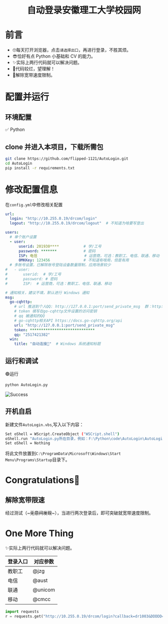 <div align="center">
<h1>自动登录安徽理工大学校园网</h1>
</div>


# 前言
+ 🙄每天打开浏览器，点击`请选择出口`，再进行登录，不胜其烦。
+ 😎恰好有点 Python 小基础和 CV 的能力。
+ ✨实际上两行代码就可以解决问题。
+ 🗿代码较烂，望理解！
+ 🌟解除宽带速度限制。


# 配置并运行

## 环境配置
✅ Python

## clone 并进入本项目，下载所需包
```bash
git clone https://github.com/flipped-1121/AutoLogin.git
cd AutoLogin
pip install -r requirements.txt
```

# 修改配置信息
在`config.yml`中修改相关配置
```yml
url:
  login: "http://10.255.0.19/drcom/login"
  logout: "http://10.255.0.19/drcom/logout"  # 不知道为啥要写登出

users:
  # 单个账户设置
  - user:
      userid: 201930****           # 学/工号
      password: *******            # 密码
      ISP: 电信                     # 运营商，可选：教职工、电信、联通、移动
      0MKKey: 123456               # 不知道有啥用，但是有用
  # 多账号设置，已解除账号登陆设备数量限制，应用场景较少
#   - user:
#       userid:  # 学/工号
#       password: # 密码
#       ISP:  # 运营商，可选：教职工、电信、联通、移动

# 通知相关，建议不填，默认进行 Windows 通知
msg:
  go-cqhttp:
    # url 推送到个人QQ: http://127.0.0.1:port/send_private_msg  群：http://127.0.0.1:port/send_group_msg
    # token 填写在go-cqhttp文件设置的访问密钥
    # qq 被通知的QQ
    # go-cqhttp相关API https://docs.go-cqhttp.org/api
    url: "http://127.0.0.1:port/send_private_msg"
    token: *****************************
    qq: "2517421382"
  win:
    title: "自动连接🔗"  # Windows 系统通知标题
```

## 运行和调试
🟢运行
```bash
python AutoLogin.py
```
![Success](https://cdn.jsdelivr.net/gh/flipped-1121/BlogPictures/flipped-1121-PIC/20210904155520.png)

## 开机自启
新建文件`AutoLogin.vbs`,写入以下内容：
```bash
Set oShell = WScript.CreateObject ("WSCript.shell")
oShell.run "AutoLogin.py所在目录，例如：F:\Python\code\AutoLogin\AutoLogin.py",0
Set oShell = Nothing
```
将此文件放置到`C:\ProgramData\Microsoft\Windows\Start Menu\Programs\Startup`目录下。
<h1>Congratulations🎉</h1>

## 解除宽带限速
经过测试（~~~无意间发现~~~），当进行两次登录后，即可突破就宽带速度限制。


# One More Thing
✨实际上两行代码就可以解决问题。

|登录入口|对应参数|
|-------|------|
|教职工|@jzg|
|电信|@aust|
|联通|@unicom|
|移动|@cmcc|
```python
import requests
r = requests.get("http://10.255.0.19/drcom/login?callback=dr1003&DDDDD=学号@****&upass=密码&0MKKey=123456")
```